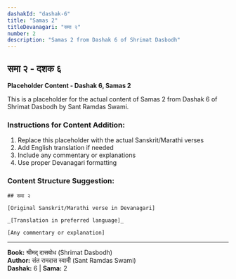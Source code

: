 ```yaml
---
dashakId: "dashak-6"
title: "Samas 2"
titleDevanagari: "समा २"
number: 2
description: "Samas 2 from Dashak 6 of Shrimat Dasbodh"
---
```


## समा २ - दशक ६

<!-- TODO: Add the actual Sanskrit/Marathi content here -->

**Placeholder Content - Dashak 6, Samas 2**

This is a placeholder for the actual content of Samas 2 from Dashak 6 of Shrimat Dasbodh by Sant Ramdas Swami.

### Instructions for Content Addition:
1. Replace this placeholder with the actual Sanskrit/Marathi verses
2. Add English translation if needed
3. Include any commentary or explanations
4. Use proper Devanagari formatting

### Content Structure Suggestion:
```
## समा २

[Original Sanskrit/Marathi verse in Devanagari]

_[Translation in preferred language]_

[Any commentary or explanation]
```

---
**Book:** श्रीमद् दासबोध (Shrimat Dasbodh)  
**Author:** संत रामदास स्वामी (Sant Ramdas Swami)  
**Dashak:** 6 | **Sama:** 2
